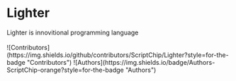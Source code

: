 <h1>Lighter</h1>
Lighter is innovitional programming language
<br><br>
![Contributors](https://img.shields.io/github/contributors/ScriptChip/Lighter?style=for-the-badge "Contributors")
![Authors](https://img.shields.io/badge/Authors-ScriptChip-orange?style=for-the-badge "Authors")
